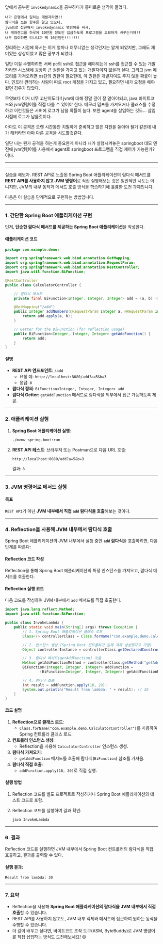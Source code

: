 앞에서 공부한 `invokedynamic`을 공부하다가 흥미로운 생각이 들었다. 
```
내가 은행에서 일하는 개발자라면!!
람다식을 쓰는 함수를 알고 있으니,
jvm으로 접근해서 invokedynamic 명령어를 써서,
내 계좌잔고를 하루에 10만원 정도만 입금하도록 프로그램을 교묘하게 바꾸는거야!!
너무 많이하면 티나니까 딱 10만원만!!!!!!!
```

정리하는 시점에 와서는 이게 얼마나 터무니없는 생각인지는 알게 되었지만, 그래도 재미있는 상상이었고 많은 공부가 되었다.

일단 이걸 수행하려면 서버 pc의 ssh로 접근을 해야되는데 ssh를 접근할 수 있는 개발자라면 시스템에 굉장히 큰 권한을 가지고 있는 개발자이지 않을까 싶다. 그리고 jvm 메모리를 가져오려면 os단의 권한이 필요한데, 이 권한은 개발자여도 주지 않을 확률이 높다. 인프라 관리하는 사람이 따로 root 계정을 가지고 있고, 필요하면 내가 요청을 해야됬던 경우가 많았다.

무엇보다 이거 너무 고난이도다!! jvm에 대해 정말 깊이 잘 알아야되고, java 바이트코드와 jvm명령어를 직접 다룰 수 있어야 한다. 메모리 덤프를 가져오거나 클래스를 수정하고 이런것들은 서버에 로그가 남을 확률이 높다. 또한 agent를 삽입하는 것도... 삽입시점에 로그가 남을것이다.

아마도 이 공격은 오랜 시간동안 치밀하게 준비하고 많은 자원을 쏟아야 될거 같은데 내가 해커라면 아마 다른 공격을 시도할것같다.


일단 나는 뭔가 공격을 하는게 중요한게 아니라 내가 실행시켜놓은 springboot 데모 엔진에 jvm명령어를 사용해서 agent로 springboot 프로그램을 직접 제어가 가능한가? 이다. 



---
---
실습을 해보자. REST API로 노출된 Spring Boot 애플리케이션의 람다식 메서드를 **REST API를 사용하지 않고 JVM 명령어**로 직접 실행해보는 것은 일반적인 시도는 아니지만, JVM의 내부 동작과 메서드 호출 방식을 학습하기에 훌륭한 도전 과제입니다.

다음은 이 실습을 단계적으로 구현하는 방법입니다.

---

### **1. 간단한 Spring Boot 애플리케이션 구현**

먼저, **단순한 람다식 메서드를 제공하는 Spring Boot 애플리케이션**을 작성한다.

#### **애플리케이션 코드**

```java
package com.example.demo;

import org.springframework.web.bind.annotation.GetMapping;
import org.springframework.web.bind.annotation.RequestParam;
import org.springframework.web.bind.annotation.RestController;
import java.util.function.BiFunction;

@RestController
public class CalculatorController {

    // 람다식 메서드
    private final BiFunction<Integer, Integer, Integer> add = (a, b) -> a + b;

    @GetMapping("/add")
    public Integer addNumbers(@RequestParam Integer a, @RequestParam Integer b) {
        return add.apply(a, b);
    }

    // Getter for the BiFunction (for reflection usage)
    public BiFunction<Integer, Integer, Integer> getAddFunction() {
        return add;
    }
}
```

#### **설명**

- **REST API 엔드포인트**: `/add`
    - 요청 예: `http://localhost:8080/add?a=5&b=3`
    - 응답: `8`
- **람다식 정의**: `BiFunction<Integer, Integer, Integer> add`
- **람다식 Getter**: `getAddFunction` 메서드로 람다식을 외부에서 접근 가능하도록 제공.

---

### **2. 애플리케이션 실행**

1. **Spring Boot 애플리케이션 실행**:
    
    ```bash
    ./mvnw spring-boot:run
    ```
    
2. **REST API 테스트**: 브라우저 또는 Postman으로 다음 URL 호출:
    
    ```
    http://localhost:8080/add?a=5&b=3
    ```
    
    결과: `8`

---

### **3. JVM 명령어로 메서드 실행**

#### **목표**

`REST API`가 아닌 **JVM 내부에서 직접 `add` 람다식을 호출**해보는 것이다.

---

### **4. Reflection을 사용해 JVM 내부에서 람다식 호출**

Spring Boot 애플리케이션의 JVM 내부에서 실행 중인 **`add` 람다식**을 호출하려면, 다음 단계를 따른다:

#### **Reflection 코드 작성**
Reflection을 통해 Spring Boot 애플리케이션의 특정 인스턴스를 가져오고, 람다식 메서드를 호출한다.

#### **Reflection 실행 코드**
다음 코드를 작성하여 JVM 내부에서 `add` 메서드를 직접 호출한다.

```java
import java.lang.reflect.Method;
import java.util.function.BiFunction;

public class InvokeLambda {
    public static void main(String[] args) throws Exception {
        // 1. Spring Boot 애플리케이션 클래스 로드
        Class<?> controllerClass = Class.forName("com.example.demo.CalculatorController");

        // 2. 인스턴스 생성 (Spring Boot 컨트롤러가 실제 객체 생성했다고 가정)
        Object controllerInstance = controllerClass.getDeclaredConstructor().newInstance();

        // 3. 람다식 메서드(getAddFunction) 호출
        Method getAddFunctionMethod = controllerClass.getMethod("getAddFunction");
        BiFunction<Integer, Integer, Integer> addFunction =
                (BiFunction<Integer, Integer, Integer>) getAddFunctionMethod.invoke(controllerInstance);

        // 4. 람다식 호출
        int result = addFunction.apply(10, 20);
        System.out.println("Result from lambda: " + result); // 30
    }
}
```

#### **코드 설명**

1. **Reflection으로 클래스 로드**:
    - `Class.forName("com.example.demo.CalculatorController")`를 사용하여 Spring 컨트롤러 클래스 로드.
2. **컨트롤러 인스턴스 생성**:
    - Reflection을 사용해 `CalculatorController` 인스턴스 생성.
3. **람다식 가져오기**:
    - `getAddFunction` 메서드를 호출해 람다식(`BiFunction`) 참조를 가져옴.
4. **람다식 직접 호출**:
    - `addFunction.apply(10, 20)`로 직접 실행.

#### **실행 방법**

1. Reflection 코드를 별도 프로젝트로 작성하거나 Spring Boot 애플리케이션의 테스트 코드로 포함.
2. Reflection 코드를 실행하여 결과 확인:
    
    ```bash
    java InvokeLambda
    ```
    
---

### **6. 결과**

Reflection 코드를 실행하면 JVM 내부에서 Spring Boot 컨트롤러의 람다식을 직접 호출하고, 결과를 출력할 수 있다.

#### 실행 결과:

```plaintext
Result from lambda: 30
```

---

### **7. 요약**

- Reflection을 사용해 **Spring Boot 애플리케이션의 람다식을 JVM 내부에서 직접 호출**할 수 있습니다.
- REST API를 사용하지 않고도, JVM 내부 객체와 메서드에 접근하여 원하는 동작을 수행할 수 있습니다.
- 더 깊이 배우고 싶다면, 바이트코드 조작 도구(ASM, ByteBuddy)로 JVM 명령어를 직접 삽입하는 방식도 도전해보세요! 😊
